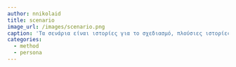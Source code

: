 ```yaml
---
author: nnikolaid
title: scenario
image_url: /images/scenario.png
caption: 'Τα σενάρια είναι ιστορίες για το σχεδιασμό, πλούσιες ιστορίες αλληλεπίδρασης. Είναι ίσως η απλούστερη αναπαράσταση, αλλά μία από τις πιο ευέλικτες και ισχυρές.'
categories:
  - method
  - persona
---
```

